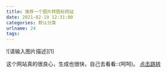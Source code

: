 ```yaml
---
title: 推荐一个图片转图标网站
date: 2021-02-19 12:31:00
categories: 默认分类
urlname: 24
tags:
---
```

<!--markdown-->![请输入图片描述][1]


这个网站真的很良心，生成也很快，自己去看看::(呵呵)。
[点击跳转][2]


  [1]: https://i.loli.net/2021/02/19/eMuqYGb5g7Kzvnl.png
  [2]: http://www.ico51.cn/